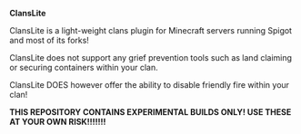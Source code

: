 **ClansLite**

ClansLite is a light-weight clans plugin for Minecraft servers running Spigot and most of its forks!

ClansLite does not support any grief prevention tools such as land claiming or securing containers within your clan.

ClansLite DOES however offer the ability to disable friendly fire within your clan!

**THIS REPOSITORY CONTAINS EXPERIMENTAL BUILDS ONLY!  USE THESE AT YOUR OWN RISK!!!!!!!**
